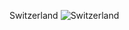 Switzerland
![Switzerland](https://user-images.githubusercontent.com/109108536/184025335-db684019-6536-4256-8037-f1990d569a94.png)
